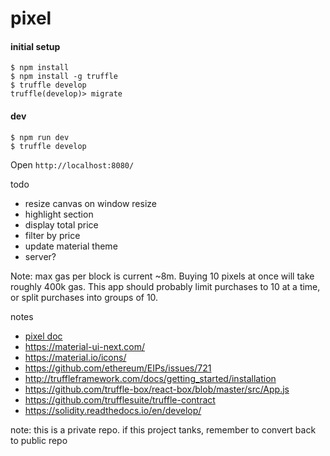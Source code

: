 # pixel

#### initial setup

```
$ npm install
$ npm install -g truffle
$ truffle develop
truffle(develop)> migrate
```

#### dev

```
$ npm run dev
$ truffle develop
```

Open `http://localhost:8080/`


todo

* resize canvas on window resize
* highlight section
* display total price
* filter by price
* update material theme
* server?

Note: max gas per block is current ~8m. Buying 10 pixels at once will take roughly 400k gas. This app should probably limit purchases to 10 at a time, or split purchases into groups of 10.

notes

* [pixel doc](https://docs.google.com/document/d/1wItSPEcXBqN1iwTlEV7A5rPlsc8y48I79SDCXM94CJc/edit?ts=5a610857)
* https://material-ui-next.com/
* https://material.io/icons/
* https://github.com/ethereum/EIPs/issues/721
* http://truffleframework.com/docs/getting_started/installation
* https://github.com/truffle-box/react-box/blob/master/src/App.js
* https://github.com/trufflesuite/truffle-contract
* https://solidity.readthedocs.io/en/develop/

note: this is a private repo. if this project tanks, remember to convert back to public repo

